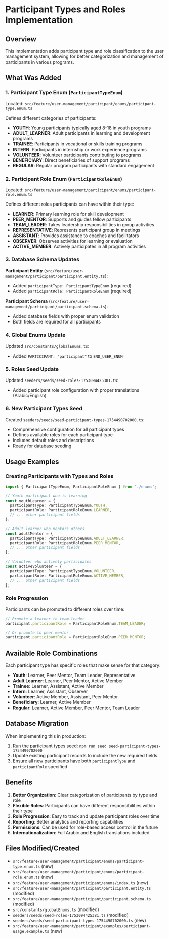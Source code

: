 # Participant Types and Roles Implementation

## Overview

This implementation adds participant type and role classification to the user management system, allowing for better categorization and management of participants in various programs.

## What Was Added

### 1. Participant Type Enum (`ParticipantTypeEnum`)

Located: `src/feature/user-management/participant/enums/participant-type.enum.ts`

Defines different categories of participants:
- **YOUTH**: Young participants typically aged 8-18 in youth programs
- **ADULT_LEARNER**: Adult participants in learning and development programs  
- **TRAINEE**: Participants in vocational or skills training programs
- **INTERN**: Participants in internship or work experience programs
- **VOLUNTEER**: Volunteer participants contributing to programs
- **BENEFICIARY**: Direct beneficiaries of support programs
- **REGULAR**: Regular program participants with standard engagement

### 2. Participant Role Enum (`ParticipantRoleEnum`)

Located: `src/feature/user-management/participant/enums/participant-role.enum.ts`

Defines different roles participants can have within their type:
- **LEARNER**: Primary learning role for skill development
- **PEER_MENTOR**: Supports and guides fellow participants
- **TEAM_LEADER**: Takes leadership responsibilities in group activities
- **REPRESENTATIVE**: Represents participant group in meetings
- **ASSISTANT**: Provides assistance to coaches and facilitators
- **OBSERVER**: Observes activities for learning or evaluation
- **ACTIVE_MEMBER**: Actively participates in all program activities

### 3. Database Schema Updates

**Participant Entity** (`src/feature/user-management/participant/participant.entity.ts`):
- Added `participantType: ParticipantTypeEnum` (required)
- Added `participantRole: ParticipantRoleEnum` (required)

**Participant Schema** (`src/feature/user-management/participant/participant.schema.ts`):
- Added database fields with proper enum validation
- Both fields are required for all participants

### 4. Global Enums Update

Updated `src/constants/globalEnums.ts`:
- Added `PARTICIPANT: "participant"` to `END_USER_ENUM`

### 5. Roles Seed Update

Updated `seeders/seeds/seed-roles-1753094425381.ts`:
- Added participant role configuration with proper translations (Arabic/English)

### 6. New Participant Types Seed

Created `seeders/seeds/seed-participant-types-1754490702000.ts`:
- Comprehensive configuration for all participant types
- Defines available roles for each participant type
- Includes default roles and descriptions
- Ready for database seeding

## Usage Examples

### Creating Participants with Types and Roles

```typescript
import { ParticipantTypeEnum, ParticipantRoleEnum } from "./enums";

// Youth participant who is learning
const youthLearner = {
  participantType: ParticipantTypeEnum.YOUTH,
  participantRole: ParticipantRoleEnum.LEARNER,
  // ... other participant fields
};

// Adult learner who mentors others
const adultMentor = {
  participantType: ParticipantTypeEnum.ADULT_LEARNER,
  participantRole: ParticipantRoleEnum.PEER_MENTOR,
  // ... other participant fields
};

// Volunteer who actively participates
const activeVolunteer = {
  participantType: ParticipantTypeEnum.VOLUNTEER,
  participantRole: ParticipantRoleEnum.ACTIVE_MEMBER,
  // ... other participant fields
};
```

### Role Progression

Participants can be promoted to different roles over time:

```typescript
// Promote a learner to team leader
participant.participantRole = ParticipantRoleEnum.TEAM_LEADER;

// Or promote to peer mentor
participant.participantRole = ParticipantRoleEnum.PEER_MENTOR;
```

## Available Role Combinations

Each participant type has specific roles that make sense for that category:

- **Youth**: Learner, Peer Mentor, Team Leader, Representative
- **Adult Learner**: Learner, Peer Mentor, Active Member  
- **Trainee**: Learner, Assistant, Active Member
- **Intern**: Learner, Assistant, Observer
- **Volunteer**: Active Member, Assistant, Peer Mentor
- **Beneficiary**: Learner, Active Member
- **Regular**: Learner, Active Member, Peer Mentor, Team Leader

## Database Migration

When implementing this in production:

1. Run the participant types seed: `npm run seed seed-participant-types-1754490702000`
2. Update existing participant records to include the new required fields
3. Ensure all new participants have both `participantType` and `participantRole` specified

## Benefits

1. **Better Organization**: Clear categorization of participants by type and role
2. **Flexible Roles**: Participants can have different responsibilities within their type
3. **Role Progression**: Easy to track and update participant roles over time
4. **Reporting**: Better analytics and reporting capabilities
5. **Permissions**: Can be used for role-based access control in the future
6. **Internationalization**: Full Arabic and English translations included

## Files Modified/Created

- `src/feature/user-management/participant/enums/participant-type.enum.ts` (new)
- `src/feature/user-management/participant/enums/participant-role.enum.ts` (new) 
- `src/feature/user-management/participant/enums/index.ts` (new)
- `src/feature/user-management/participant/participant.entity.ts` (modified)
- `src/feature/user-management/participant/participant.schema.ts` (modified)
- `src/constants/globalEnums.ts` (modified)
- `seeders/seeds/seed-roles-1753094425381.ts` (modified)
- `seeders/seeds/seed-participant-types-1754490702000.ts` (new)
- `src/feature/user-management/participant/examples/participant-usage.example.ts` (new)